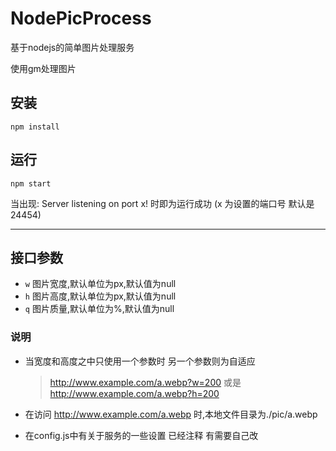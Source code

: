 # NodePicProcess

基于nodejs的简单图片处理服务

使用gm处理图片

## 安装

```
npm install
```

## 运行

```
npm start
```

当出现: Server listening on port x! 时即为运行成功 (x 为设置的端口号 默认是24454)

---
## 接口参数

- `w` 图片宽度,默认单位为px,默认值为null
- `h` 图片高度,默认单位为px,默认值为null
- `q` 图片质量,默认单位为%,默认值为null

### 说明

- 当宽度和高度之中只使用一个参数时 另一个参数则为自适应
    >http://www.example.com/a.webp?w=200 
    >或是
    >http://www.example.com/a.webp?h=200

- 在访问 http://www.example.com/a.webp 时,本地文件目录为./pic/a.webp
- 在config.js中有关于服务的一些设置 已经注释 有需要自己改